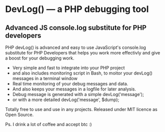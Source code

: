 # DevLog()  — a PHP debugging tool
## Advanced JS console.log substitute for PHP developers

PHP devLog() is advanced and easy to use JavaScript's console.log substitute for PHP Developers that helps you work more effectivly and give a boost for your debugging work.

* Very simple and fast to integrate into your PHP project 
* and also includes monitoring script in Bash, to moitor your devLog() messages in a terminal window 
* Real time monitoring of your debug messages and data. 
* And also keeps your messages in a logfile for later analysis. 
* Debug message is generated with a simple devLog('message');
* or with a more detailed devLog('message', $dump);

Totally free to use and use in any projects. 
Released under MIT licence as Open Source.

Ps. I drink a lot of coffee and accept btc :)
